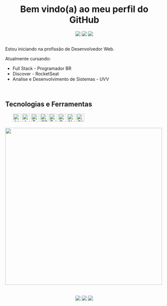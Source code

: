 <h1 align="center"><strong>
Bem vindo(a) ao meu perfil do GitHub <br>
</strong></h1> 

<!-- Redes Sociais -->

<div align="center">  
    <a target="_blank" href = "mailto:lucasvm.ti@gmail.com"><img src="https://img.shields.io/badge/Gmail-D14836?style=for-the-badge&logo=gmail&logoColor=white"></a>    
    <a target="_blank" href="https://www.linkedin.com/in/lucas-v-marangoni/" target="_blank"><img src="https://img.shields.io/badge/-LinkedIn-%230077B5?style=for-the-badge&logo=linkedin&logoColor=white"></a>   
    <a target="_blank" href="https://www.instagram.com/ldragk.dev/" target="_blank"><img src="https://img.shields.io/badge/Instagram-E4405F?style=for-the-badge&logo=instagram&logoColor=white"></a>   
</div> 

##

<p>Estou iniciando na profissão de Desenvolvedor Web.
    
   Atualmente cursando:    
    
   - Full Stack - Programador BR
   - Discover - RocketSeat
   - Analise e Desenvolvimento de Sistemas - UVV
    
</p>

##

<!-- Tecnologias -->

<div style="display: inline-block" align="center">

<h2><strong>Tecnologias e Ferramentas</strong></h2>

<img width="25px" src="https://cdn.jsdelivr.net/gh/devicons/devicon/icons/html5/html5-plain.svg" title="html5" />        
<img width="25px" src="https://cdn.jsdelivr.net/gh/devicons/devicon/icons/javascript/javascript-plain.svg" title="JavaScript"/>
<img width="25px" src="https://cdn.jsdelivr.net/gh/devicons/devicon/icons/typescript/typescript-plain.svg" title="TypeScript"/>
<img width="25px" src="https://cdn.jsdelivr.net/gh/devicons/devicon/icons/css3/css3-plain.svg" title="CSS3"/>
<img width="25px" src="https://cdn.jsdelivr.net/gh/devicons/devicon/icons/tailwindcss/tailwindcss-plain.svg" title="TailWind-CSS"/>
<img width="25px" src="https://cdn.jsdelivr.net/gh/devicons/devicon/icons/react/react-original.svg" title="React"/> 
    
<img width="25px" src="https://cdn.jsdelivr.net/gh/devicons/devicon/icons/nodejs/nodejs-original.svg" title="NodeJS" />

<img width="25px" src="https://cdn.jsdelivr.net/gh/devicons/devicon/icons/git/git-original.svg" title="Git" />
    
</div><br><br>
  


<div style="display: inline-block" align="center" >            
        <img width="500em"  src="https://github-readme-stats.vercel.app/api/top-langs/?username=Ldragk&layout=compact&langs_count=7&theme=midnight-purple"/></a>
</div> <br><br><br>
                                                                                                                      
                                                                                                                     

<div align="center">  
    <a target="_blank" href = "mailto:lucasvm.ti@gmail.com"><img src="https://img.shields.io/badge/Gmail-D14836?style=for-the-badge&logo=gmail&logoColor=white"></a>    
    <a target="_blank" href="https://www.linkedin.com/in/lucas-v-marangoni/" target="_blank"><img src="https://img.shields.io/badge/-LinkedIn-%230077B5?style=for-the-badge&logo=linkedin&logoColor=white"></a>   
    <a target="_blank" href="https://www.instagram.com/ldragk.dev/" target="_blank"><img src="https://img.shields.io/badge/Instagram-E4405F?style=for-the-badge&logo=instagram&logoColor=white"></a>   
</div> 

                                                                                                               
                                                                                                   
